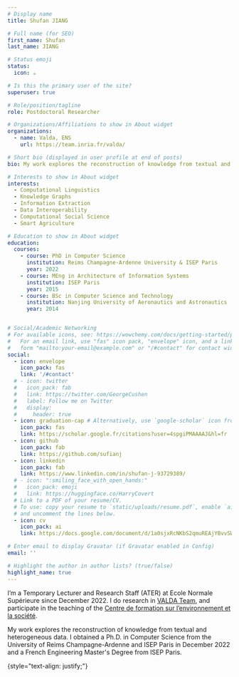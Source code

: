 ```yaml
---
# Display name
title: Shufan JIANG

# Full name (for SEO)
first_name: Shufan
last_name: JIANG

# Status emoji
status:
  icon: ☕️

# Is this the primary user of the site?
superuser: true

# Role/position/tagline
role: Postdoctoral Researcher

# Organizations/Affiliations to show in About widget
organizations:
  - name: Valda, ENS
    url: https://team.inria.fr/valda/

# Short bio (displayed in user profile at end of posts)
bio: My work explores the reconstruction of knowledge from textual and heterogeneous data.

# Interests to show in About widget
interests:
  - Computational Linguistics
  - Knowledge Graphs
  - Information Extraction
  - Data Interoperability
  - Computational Social Science
  - Smart Agriculture

# Education to show in About widget
education:
  courses:
    - course: PhD in Computer Science
      institution: Reims Champagne-Ardenne University & ISEP Paris
      year: 2022
    - course: MEng in Architecture of Information Systems
      institution: ISEP Paris
      year: 2015
    - course: BSc in Computer Science and Technology
      institution: Nanjing University of Aeronautics and Astronautics
      year: 2014


# Social/Academic Networking
# For available icons, see: https://wowchemy.com/docs/getting-started/page-builder/#icons
#   For an email link, use "fas" icon pack, "envelope" icon, and a link in the
#   form "mailto:your-email@example.com" or "/#contact" for contact widget.
social:
  - icon: envelope
    icon_pack: fas
    link: '/#contact'
  # - icon: twitter
  #   icon_pack: fab
  #   link: https://twitter.com/GeorgeCushen
  #   label: Follow me on Twitter
  #   display:
  #     header: true
  - icon: graduation-cap # Alternatively, use `google-scholar` icon from `ai` icon pack
    icon_pack: fas
    link: https://scholar.google.fr/citations?user=4spgiPMAAAAJ&hl=fr
  - icon: github
    icon_pack: fab
    link: https://github.com/sufianj
  - icon: linkedin
    icon_pack: fab
    link: https://www.linkedin.com/in/shufan-j-93729389/
  # - icon: ":smiling_face_with_open_hands:"
  #   icon_pack: emoji
  #   link: https://huggingface.co/HarryCovert
  # Link to a PDF of your resume/CV.
  # To use: copy your resume to `static/uploads/resume.pdf`, enable `ai` icons in `params.yaml`,
  # and uncomment the lines below.
  - icon: cv
    icon_pack: ai
    link: https://docs.google.com/document/d/1a0sjxRcNKbS2qmuREAjYBvvSW68udsc_GbwII0JNNXE/export?format=pdf

# Enter email to display Gravatar (if Gravatar enabled in Config)
email: ''

# Highlight the author in author lists? (true/false)
highlight_name: true
---
```


I’m a Temporary Lecturer and Research Staff (ATER)  at Ecole Normale Supérieure since December 2022. I do research in <a href="https://team.inria.fr/valda/" target="_blank">VALDA Team</a>, and participate in the teaching of the <a href="https://ceres.ens.psl.eu" target="_blank">Centre de formation sur l’environnement et la société</a>.

My work explores the reconstruction of knowledge from textual and heterogeneous data. I obtained a Ph.D. in Computer Science from the University of Reims Champagne-Ardenne and ISEP Paris in December 2022 and a French Engineering Master's Degree from ISEP Paris.

{style="text-align: justify;"}

